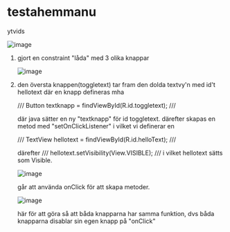 # testahemmanu
ytvids


![image](https://user-images.githubusercontent.com/102797583/164236711-c3ef9b8c-4f11-4e19-93ef-bca057101a08.png)


1. gjort en constraint "låda" med 3 olika knappar

    ![image](https://user-images.githubusercontent.com/102797583/164216319-55c64311-34b1-4b30-a825-fe6badaadec3.png)

2. den översta knappen(toggletext) tar fram den dolda textvy'n med id't hellotext där en knapp defineras mha 
    
    /// Button textknapp = findViewById(R.id.toggletext); ///
    
    där java sätter en ny "textknapp" för id toggletext. därefter skapas en metod med "setOnClickListener" i vilket vi definerar en   
    
    ///  TextView hellotext = findViewById(R.id.helloText); /// 
    
    därefter /// hellotext.setVisibility(View.VISIBLE); /// i vilket hellotext sätts som Visible.
    
    ![image](https://user-images.githubusercontent.com/102797583/164239212-9d70fe5a-8299-4480-b5d4-97c5222681e6.png)

    går att använda onClick för att skapa metoder.
    
    ![image](https://user-images.githubusercontent.com/102797583/164239410-8e9648a5-6618-42b1-8fde-1f373d0cb524.png)

    här för att göra så att båda knapparna har samma funktion, dvs båda knapparna disablar sin egen knapp på "onClick"
